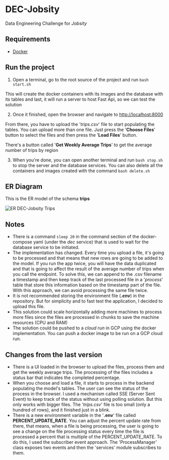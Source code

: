 # DEC-Jobsity
Data Engineering Challenge for _Jobsity_

## Requirements
  -  [Docker](https://www.docker.com/products/docker-desktop)

## Run the project

1. Open a terminal, go to the root source of the project and run `bash start.sh`

  This will create the docker containers with its images and the database with its tables and last, 
  it will run a server to host Fast Api, so we can test the solution

2. Once it finished, open the browser and navigate to [http://localhost:8000](http://localhost:8000)

From there, you have to upload the '_trips.csv_' file to start populating the tables. You can upload more than one file. 
Just press the '**Choose Files**' button to select the files and then press the '**Load Files**' button.

There's a button called '**Get Weekly Average Trips**' to get the average number of trips by region

3. When you're done, you can open another terminal and run `bash stop.sh` to stop the server and the database services. 
You can also delete all the containers and images created with the command `bash delete.sh`

## ER Diagram

This is the ER model of the schema **trips**

![ER DEC-Jobsity Trips](https://user-images.githubusercontent.com/29830077/154868188-5fd6cca0-4520-4aa2-a723-26380a90900f.png)


## Notes

* There is a command `sleep 20` in the command section of the docker-compose yaml (under the _dec_ service) that is used to wait for the database
service to be initiated.
* The implementation has changed. Every time you upload a file, it's going to be processed and that means that new
rows are going to be added to the model. If you run the app twice, you will have the data duplicated and that is going to
affect the result of the average number of trips when you call the endpoint. To solve this, we can append to the 
.csv filename a timestamp and then keep track of the last processed file in a '_process_' table that
store this information based on the timestamp part of the file. With this approach, we can avoid processing the same file twice.  
* It is not recommended storing the environment file (**_.env_**) in the repository. But for simplicity and to 
fast test the application, I decided to upload this file.
* This solution could scale horizontally adding more machines to process more files since the files are processed 
in chunks to save the machine resources (CPU and RAM)
* The solution could be pushed to a _cloud run_ in GCP using the docker implementation. You can push a docker image to be
run on a GCP cloud run.

## Changes from the last version

* There is a UI loaded in the browser to upload the files, process them and get the weekly average trips. The processing
of the files includes a status bar that indicates the completed percentage. 
* When you choose and load a file, it starts to process in the backend populating the model's tables. The user can see the status of the process in the browser. 
I used a mechanism called SSE (Server Sent Event) to keep track of the status without using polling solution. But this only works with bigger files. The '_trips.csv_' file
is too small (only a hundred of rows), and it finished just in a blink. 
* There is a new environment variable in the '**.env**' file called **PERCENT_UPDATE_RATE**. You can adjust the percent update rate from there, that means, when a file is
being processing, the user is going to see a change on the file processing status every time the file is processed a percent that is multiple of the PERCENT_UPDATE_RATE. 
To do this, I used the subscriber event approach. The 'ProcessManager' class exposes two events and then the 'services' module subscribes to them.